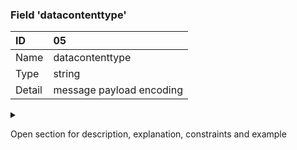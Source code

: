 ### Field 'datacontenttype'

| ID     | 05 |
| :----  | :---------- |
| Name   | datacontenttype |
| Type   | string |
| Detail | message payload encoding |

<details><summary>

Open section for description, explanation, constraints and example

</summary>

#### Description

The `datacontenttype` attribute describes how the event data in `data` is
encoded. Event producers must provide the `datacontenttype` context attribute
to enable event consumers to determine the content type of the event data.

#### Explanation

This guideline tightens NL GOV profile for CloudEvents and prescribes that
`datacontenttype` must always be present as a context attribute if
event data is present. In NL GOV profile for CloudEvents this is
a recommendation.

#### Constraints

- Mandatory if a `data` attribute is specified
- Contains a non-empty string value
- Conform [RFC 2046](https://datatracker.ietf.org/doc/html/rfc2046)

#### Example

`"datacontenttype" : "application/json"`

</details>
